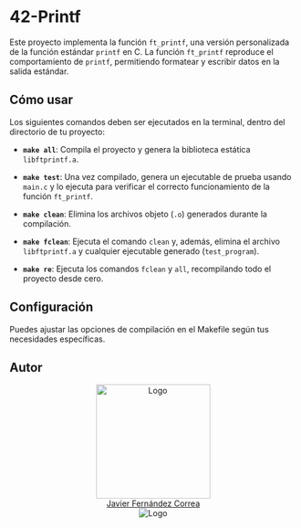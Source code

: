 # 42-Printf

Este proyecto implementa la función `ft_printf`, una versión personalizada de la función estándar `printf` en C. 
La función `ft_printf` reproduce el comportamiento de `printf`, permitiendo formatear y escribir datos en la salida estándar.

## Cómo usar

Los siguientes comandos deben ser ejecutados en la terminal, dentro del directorio de tu proyecto:

- **`make all`**: Compila el proyecto y genera la biblioteca estática `libftprintf.a`.

- **`make test`**: Una vez compilado, genera un ejecutable de prueba usando `main.c` y
  lo ejecuta para verificar el correcto funcionamiento de la función `ft_printf`.

- **`make clean`**: Elimina los archivos objeto (`.o`) generados durante la compilación.
  
- **`make fclean`**: Ejecuta el comando `clean` y, además, elimina el archivo `libftprintf.a` y cualquier ejecutable generado (`test_program`).

- **`make re`**: Ejecuta los comandos `fclean` y `all`, recompilando todo el proyecto desde cero.

## Configuración

Puedes ajustar las opciones de compilación en el Makefile según tus necesidades específicas. 

## Autor

<div align="center">
  <img src="https://avatars.githubusercontent.com/u/102600920?v=4" alt="Logo" width="200"/>
  <br/> 
  <a href="https://github.com/H0ll0wB01">Javier Fernández Correa</a>
</div>
<div align="center">
  <img src="https://encrypted-tbn0.gstatic.com/images?q=tbn:ANd9GcTVInHuUPtp3uiEuvF0aYAkFBUzpnr65b2CDA&s" alt="Logo"/>
</div>
